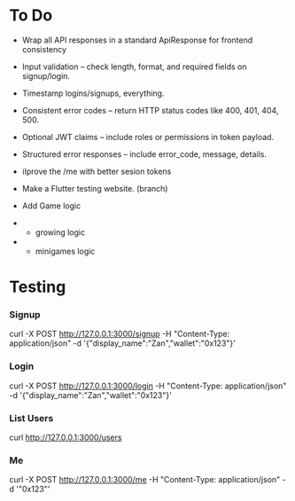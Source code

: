 # To Do

- Wrap all API responses in a standard ApiResponse<T> for frontend consistency
- Input validation – check length, format, and required fields on signup/login.
- Timestamp logins/signups, everything.
- Consistent error codes – return HTTP status codes like 400, 401, 404, 500.
- Optional JWT claims – include roles or permissions in token payload.
- Structured error responses – include error_code, message, details.
- iIprove the /me with better sesion tokens

- Make a Flutter testing website. (branch)

- Add Game logic
- - growing logic
- - minigames logic

# Testing

### Signup
curl -X POST http://127.0.0.1:3000/signup -H "Content-Type: application/json" -d '{"display_name":"Zan","wallet":"0x123"}'

### Login
curl -X POST http://127.0.0.1:3000/login -H "Content-Type: application/json" -d '{"display_name":"Zan","wallet":"0x123"}'

### List Users
curl http://127.0.0.1:3000/users

### Me
curl -X POST http://127.0.0.1:3000/me -H "Content-Type: application/json" -d '"0x123"'
